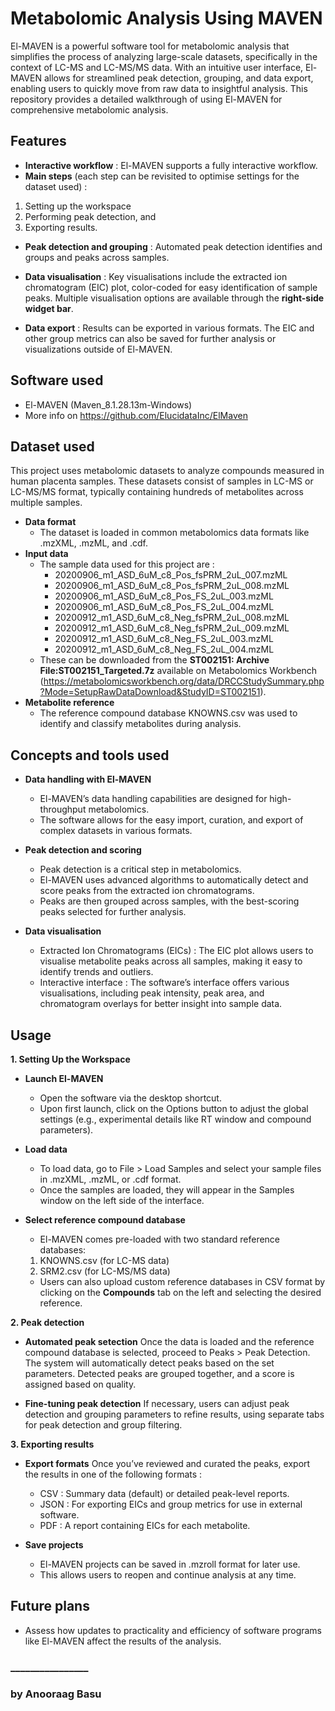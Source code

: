# Metabolomic Analysis Using MAVEN

El-MAVEN is a powerful software tool for metabolomic analysis that simplifies the process of analyzing large-scale datasets, specifically in the context of LC-MS and LC-MS/MS data. With an intuitive user interface, El-MAVEN allows for streamlined peak detection, grouping, and data export, enabling users to quickly move from raw data to insightful analysis. This repository provides a detailed walkthrough of using El-MAVEN for comprehensive metabolomic analysis.

## Features

* **Interactive workflow** : El-MAVEN supports a fully interactive workflow.
* **Main steps** (each step can be revisited to optimise settings for the dataset used) :
1) Setting up the workspace
2) Performing peak detection, and
3) Exporting results.


* **Peak detection and grouping** : Automated peak detection identifies and groups and peaks across samples.

* **Data visualisation** : Key visualisations include the extracted ion chromatogram (EIC) plot, color-coded for easy identification of sample peaks. Multiple visualisation options are available through the **right-side widget bar**.
  
* **Data export** : Results can be exported in various formats. The EIC and other group metrics can also be saved for further analysis or visualizations outside of El-MAVEN.

## Software  used

* El-MAVEN (Maven_8.1.28.13m-Windows)
* More info on https://github.com/ElucidataInc/ElMaven

## Dataset used

This project uses metabolomic datasets to analyze compounds measured in human placenta samples.
These datasets consist of samples in LC-MS or LC-MS/MS format, typically containing hundreds of metabolites across multiple samples.
* **Data format**
  * The dataset is loaded in common metabolomics data formats like .mzXML, .mzML, and .cdf.
* **Input data**
  * The sample data used for this project are :
    * 20200906_m1_ASD_6uM_c8_Pos_fsPRM_2uL_007.mzML
    * 20200906_m1_ASD_6uM_c8_Pos_fsPRM_2uL_008.mzML
    * 20200906_m1_ASD_6uM_c8_Pos_FS_2uL_003.mzML
    * 20200906_m1_ASD_6uM_c8_Pos_FS_2uL_004.mzML
    * 20200912_m1_ASD_6uM_c8_Neg_fsPRM_2uL_008.mzML
    * 20200912_m1_ASD_6uM_c8_Neg_fsPRM_2uL_009.mzML
    * 20200912_m1_ASD_6uM_c8_Neg_FS_2uL_003.mzML
    * 20200912_m1_ASD_6uM_c8_Neg_FS_2uL_004.mzML
  * These can be downloaded from the **ST002151: Archive File:ST002151_Targeted.7z** available on Metabolomics Workbench (https://metabolomicsworkbench.org/data/DRCCStudySummary.php?Mode=SetupRawDataDownload&StudyID=ST002151).
* **Metabolite reference**
  * The reference compound database KNOWNS.csv was used to identify and classify metabolites during analysis.

## Concepts and tools used

* **Data handling with El-MAVEN**
  * El-MAVEN’s data handling capabilities are designed for high-throughput metabolomics.
  * The software allows for the easy import, curation, and export of complex datasets in various formats.

* **Peak detection and scoring**
  * Peak detection is a critical step in metabolomics.
  * El-MAVEN uses advanced algorithms to automatically detect and score peaks from the extracted ion chromatograms.
  * Peaks are then grouped across samples, with the best-scoring peaks selected for further analysis.

* **Data visualisation**
  * Extracted Ion Chromatograms (EICs) : The EIC plot allows users to visualise metabolite peaks across all samples, making it easy to identify trends and outliers.
  * Interactive interface : The software’s interface offers various visualisations, including peak intensity, peak area, and chromatogram overlays for better insight into sample data.

## Usage

**1. Setting Up the Workspace**

* **Launch El-MAVEN**
  * Open the software via the desktop shortcut.
  * Upon first launch, click on the Options button to adjust the global settings (e.g., experimental details like RT window and compound parameters).

* **Load data**
  * To load data, go to File > Load Samples and select your sample files in .mzXML, .mzML, or .cdf format.
  * Once the samples are loaded, they will appear in the Samples window on the left side of the interface.

* **Select reference compound database**
  * El-MAVEN comes pre-loaded with two standard reference databases:
  1. KNOWNS.csv (for LC-MS data)
  2. SRM2.csv (for LC-MS/MS data)
  * Users can also upload custom reference databases in CSV format by clicking on the **Compounds** tab on the left and selecting the desired reference.

**2. Peak detection**

* **Automated peak setection**
Once the data is loaded and the reference compound database is selected, proceed to Peaks > Peak Detection.
The system will automatically detect peaks based on the set parameters. Detected peaks are grouped together, and a score is assigned based on quality.

* **Fine-tuning peak detection**
If necessary, users can adjust peak detection and grouping parameters to refine results, using separate tabs for peak detection and group filtering.

**3. Exporting results**

* **Export formats**
Once you’ve reviewed and curated the peaks, export the results in one of the following formats :
  * CSV : Summary data (default) or detailed peak-level reports.
  * JSON : For exporting EICs and group metrics for use in external software.
  * PDF : A report containing EICs for each metabolite.

* **Save projects**
  * El-MAVEN projects can be saved in .mzroll format for later use.
  * This allows users to reopen and continue analysis at any time.  

## Future plans
* Assess how updates to practicality and efficiency of software programs like El-MAVEN affect the results of the analysis.

### ________________
### by Anooraag Basu

